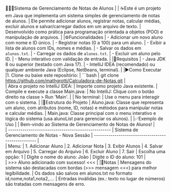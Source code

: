 🧑🏻‍🎓Sistema de Gerenciamento de Notas de Alunos
| 
|  ☕Este é um projeto em Java que implementa um sistema simples de gerenciamento de notas de alunos.
|  Ele permite adicionar alunos, registrar notas, calcular médias, excluir alunos e salvar/carregar dados em um arquivo de texto.
|  Desenvolvido como prática para programação orientada a objetos (POO) e manipulação de arquivos.
|
|⚙️Funcionalidades
|  - Adicionar um novo aluno com nome e ID único.
|  - Registrar notas (0 a 100) para um aluno.
|  - Exibir a lista de alunos com IDs, nomes e médias.
|  - Salvar os dados em `alunos.txt`.
|  - Carregar os dados de `alunos.txt`.
|  - Excluir um aluno pelo ID.
|  - Menu interativo com validação de entrada.
|
|📲Requisitos
|  - Java JDK 8 ou superior (testado com Java 17).
|  - IntelliJ IDEA (recomendado) ou qualquer ambiente Java (Eclipse, NetBeans, terminal).
|
|▶️Como Executar
|1. Clone ou baixe este repositório:
|   ```bash
|    git clone https://github.com/mathgrotti/Calculadora-de-Notas.git
|     
|  Abra o projeto no IntelliJ IDEA:
|  Importe como projeto Java existente.
|  Compile e execute a classe Main.java:
|  No IntelliJ: Clique com o botão direito na classe > Run 'Main'.
|
|  No terminal:
|  Use o menu para interagir com o sistema.
|
|🧱Estrutura do Projeto
|  Aluno.java: Classe que representa um aluno, com atributos (nome, ID, notas) e métodos para manipular notas e calcular médias.
|  Main.java: Classe principal com o menu interativo e lógica do sistema (usa alunoList para gerenciar os alunos).
|
|✅Exemplo de Uso
|
|  Bem-vindo ao Sistema de Gerenciamento de Notas de Alunos!
|  
|  --------------------------------------------------
|  Sistema de Gerenciamento de Notas - Nova Sessão
|  --------------------------------------------------
|  
|  Menu:
|  1. Adicionar Aluno
|  2. Adicionar Nota
|  3. Exibir Alunos
|  4. Salvar em Arquivo
|  5. Carregar do Arquivo
|  6. Excluir Aluno
|  7. Sair
|  Escolha uma opção: 1
|  Digite o nome do aluno: João
|  Digite o ID do aluno: 101
|  
|  >>> Aluno adicionado com sucesso! <<<
|
|📝Notas
|  Mensagens do sistema são destacadas com bordas (>>> mensagem <<<) para melhor legibilidade.
|  Os dados são salvos em alunos.txt no formato id,nome,nota1,nota2,....
|  Entradas inválidas (ex.: texto no lugar de números) são tratadas com mensagens de erro.
